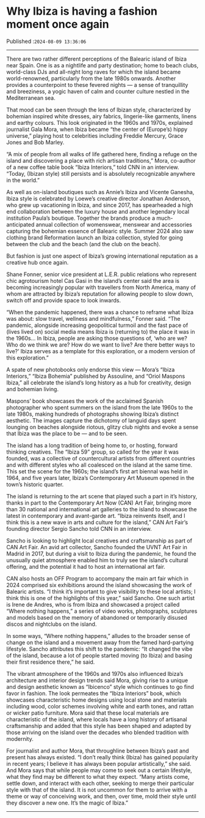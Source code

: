 # Why Ibiza is having a fashion moment once again

Published :`2024-08-09 13:36:06`

---

There are two rather different perceptions of the Balearic island of Ibiza near Spain. One is as a nightlife and party destination; home to beach clubs, world-class DJs and all-night long raves for which the island became world-renowned, particularly from the late 1980s onwards. Another provides a counterpoint to these fevered nights — a sense of tranquillity and breeziness, a yogic haven of calm and counter culture nestled in the Mediterranean sea.

That mood can be seen through the lens of Ibizan style, characterized by bohemian inspired white dresses, airy fabrics, lingerie-like garments, linens and earthy colours. This look originated in the 1960s and 1970s, explained journalist Gala Mora, when Ibiza became “the center of (Europe’s) hippy universe,” playing host to celebrities including Freddie Mercury, Grace Jones and Bob Marley.

“A mix of people from all walks of life gathered here, finding a refuge on the island and discovering a place with rich artisan traditions,” Mora, co-author of a new coffee table book “Ibiza Interiors,” told CNN in an interview. “Today, (Ibizan style) still persists and is absolutely recognizable anywhere in the world.”

As well as on-island boutiques such as Annie’s Ibiza and Vicente Ganesha, Ibiza style is celebrated by Loewe’s creative director Jonathan Anderson, who grew up vacationing in Ibiza, and since 2017, has spearheaded a high end collaboration between the luxury house and another legendary local institution Paula’s boutique. Together the brands produce a much-anticipated annual collection of womenswear, menswear and accessories capturing the bohemian essence of Balearic style. Summer 2024 also saw clothing brand Reformation launch an Ibiza collection, styled for going between the club and the beach (and the club on the beach).

But fashion is just one aspect of Ibiza’s growing international reputation as a creative hub once again.

Shane Fonner, senior vice president at L.E.R. public relations who represent chic agrotourism hotel Cas Gasi in the island’s center said the area is becoming increasingly popular with travellers from North America, many of whom are attracted by Ibiza’s reputation for allowing people to slow down, switch off and provide space to look inwards.

“When the pandemic happened, there was a chance to reframe what Ibiza was about: slow travel, wellness and mindfulness,” Fonner said. “The pandemic, alongside increasing geopolitical turmoil and the fast pace of (lives lived on) social media means Ibiza is (returning to) the place it was in the 1960s… In Ibiza, people are asking those questions of, ‘who are we? Who do we think we are? How do we want to live? Are there better ways to live?’ Ibiza serves as a template for this exploration, or a modern version of this exploration.”

A spate of new photobooks only endorse this view — Mora’s “Ibiza Interiors,” “Ibiza Bohemia” published by Assouline, and “Oriol Maspons Ibiza,” all celebrate the island’s long history as a hub for creativity, design and bohemian living.

Maspons’ book showcases the work of the acclaimed Spanish photographer who spent summers on the island from the late 1960s to the late 1980s, making hundreds of photographs showing Ibiza’s distinct aesthetic. The images capture the dichotomy of languid days spent lounging on beaches alongside riotous, glitzy club nights and evoke a sense that Ibiza was the place to be — and to be seen.

The island has a long tradition of being home to, or hosting, forward thinking creatives. The “Ibiza 59” group, so called for the year it was founded, was a collective of countercultural artists from different countries and with different styles who all coalesced on the island at the same time. This set the scene for the 1960s; the island’s first art biennal was held in 1964, and five years later, Ibiza’s Contemporary Art Museum opened in the town’s historic quarter.

The island is returning to the art scene that played such a part in it’s history, thanks in part to the Contemporary Art Now (CAN) Art Fair, bringing more than 30 national and international art galleries to the island to showcase the latest in contemporary and avant-garde art. “Ibiza reinvents itself, and I think this is a new wave in arts and culture for the island,” CAN Art Fair’s founding director Sergio Sancho told CNN in an interview.

Sancho is looking to highlight local creatives and craftsmanship as part of CAN Art Fair. An avid art collector, Sancho founded the UVNT Art Fair in Madrid in 2017, but during a visit to Ibiza during the pandemic, he found the unusually quiet atmosphere enabled him to truly see the island’s cultural offering, and the potential it had to host an international art fair.

CAN also hosts an OFF Program to accompany the main art fair which in 2024 comprised six exhibitions around the island showcasing the work of Balearic artists. “I think it’s important to give visibility to these local artists; I think this is one of the highlights of this year,” said Sancho. One such artist is Irene de Andres, who is from Ibiza and showcased a project called “Where nothing happens,” a series of video works, photographs, sculptures and models based on the memory of abandoned or temporarily disused discos and nightclubs on the island.

In some ways, “Where nothing happens,” alludes to the broader sense of change on the island and a movement away from the famed hard-partying lifestyle. Sancho attributes this shift to the pandemic: “It changed the vibe of the island, because a lot of people started moving (to Ibiza) and basing their first residence there,” he said.

The vibrant atmosphere of the 1960s and 1970s also influenced Ibiza’s architecture and interior design trends said Mora, giving rise to a unique and design aesthetic known as “Ibicenco” style which continues to go find favor in fashion. The look permeates the “Ibiza Interiors” book, which showcases characteristic home designs using local stone and materials including wood, color schemes involving white and earth tones, and rattan or wicker patio furniture. Mora said that these local materials are characteristic of the island, where locals have a long history of artisanal craftsmanship and added that this style has been shaped and adapted by those arriving on the island over the decades who blended tradition with modernity.

For journalist and author Mora, that throughline between Ibiza’s past and present has always existed. “I don’t really think (Ibiza) has gained popularity in recent years; I believe it has always been popular artistically,” she said. And Mora says that while people may come to seek out a certain lifestyle, what they find may be different to what they expect. “Many artists come, settle down, and interact with each other, seeking to merge their particular style with that of the island. It is not uncommon for them to arrive with a theme or way of conceiving work, and then, over time, mold their style until they discover a new one. It’s the magic of Ibiza.”

---

